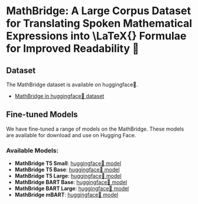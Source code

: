 # MathBridge: A Large Corpus Dataset for Translating Spoken Mathematical Expressions into \LaTeX{} Formulae for Improved Readability 🧮

## Dataset
The MathBridge dataset is available on huggingface🤗.

- [MathBridge in huggingface🤗 dataset](https://huggingface.co/datasets/aaai25withanonymous/MathBridge)

## Fine-tuned Models
We have fine-tuned a range of models on the MathBridge. These models are available for download and use on Hugging Face.

### Available Models:
- **MathBridge T5 Small**: [huggingface🤗 model](https://huggingface.co/aaai25withanonymous/MathBridge_T5_small)
- **MathBridge T5 Base**: [huggingface🤗 model](https://huggingface.co/aaai25withanonymous/MathBridge_T5_base)
- **MathBridge T5 Large**: [huggingface🤗 model](https://huggingface.co/aaai25withanonymous/MathBridge_T5_large)
- **MathBridge BART Base**: [huggingface🤗 model](https://huggingface.co/aaai25withanonymous/MathBridge_BART_base)
- **MathBridge BART Large**: [huggingface🤗 model](https://huggingface.co/aaai25withanonymous/MathBridge_BART_large)
- **MathBridge mBART**: [huggingface🤗 model](https://huggingface.co/aaai25withanonymous/MathBridge_mBART)
